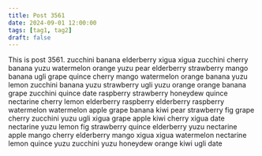 ```yaml
---
title: Post 3561
date: 2024-09-01 12:00:00
tags: [tag1, tag2]
draft: false
---
```

This is post 3561.
zucchini
banana
elderberry
xigua
xigua
zucchini
cherry
banana
yuzu
watermelon
orange
yuzu
pear
elderberry
strawberry
mango
banana
ugli
grape
quince
cherry
mango
watermelon
orange
banana
yuzu
lemon
zucchini
banana
yuzu
strawberry
ugli
yuzu
orange
orange
banana
grape
zucchini
quince
date
raspberry
strawberry
honeydew
quince
nectarine
cherry
lemon
elderberry
raspberry
elderberry
raspberry
watermelon
watermelon
apple
grape
banana
kiwi
pear
strawberry
fig
grape
cherry
zucchini
yuzu
ugli
xigua
grape
apple
kiwi
cherry
xigua
date
nectarine
yuzu
lemon
fig
strawberry
quince
elderberry
yuzu
nectarine
apple
mango
cherry
elderberry
mango
xigua
xigua
watermelon
nectarine
lemon
quince
yuzu
zucchini
yuzu
honeydew
orange
kiwi
ugli
date
